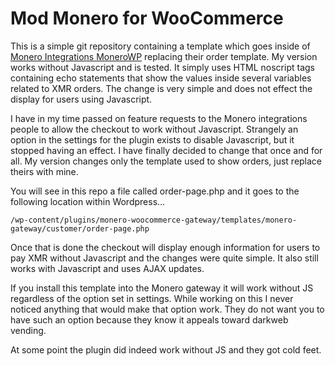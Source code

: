 Mod Monero for WooCommerce
==========================

This is a simple git repository containing a template which goes inside of [Monero Integrations MoneroWP](https://github.com/monero-integrations/monerowp) replacing their order template. My version works without Javascript and is tested. It simply uses HTML noscript tags containing echo statements that show the values inside several variables related to XMR orders. The change is very simple and does not effect the display for users using Javascript.

I have in my time passed on feature requests to the Monero integrations people to allow the checkout to work without Javascript. Strangely an option in the settings for the plugin exists to disable Javascript, but it stopped having an effect. I have finally decided to change that once and for all. My version changes only the template used to show orders, just replace theirs with mine.

You will see in this repo a file called order-page.php and it goes to the following location within Wordpress...

```/wp-content/plugins/monero-woocommerce-gateway/templates/monero-gateway/customer/order-page.php```

Once that is done the checkout will display enough information for users to pay XMR without Javascript and the changes were quite simple. It also still works with Javascript and uses AJAX updates.

If you install this template into the Monero gateway it will work without JS regardless of the option set in settings. While working on this I never noticed anything that would make that option work. They do not want you to have such an option because they know it appeals toward darkweb vending.

At some point the plugin did indeed work without JS and they got cold feet.
